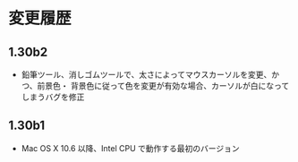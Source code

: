 変更履歴
========

1.30b2
------
* 鉛筆ツール、消しゴムツールで、太さによってマウスカーソルを変更、かつ、前景色・
 背景色に従って色を変更が有効な場合、カーソルが白になってしまうバグを修正

1.30b1
------
* Mac OS X 10.6 以降、Intel CPU で動作する最初のバージョン
